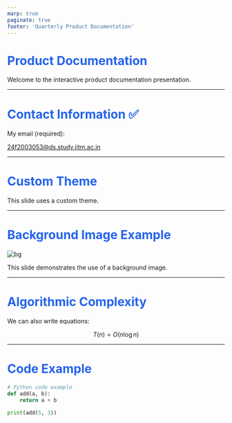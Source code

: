 ```yaml
---
marp: true
paginate: true
footer: 'Quarterly Product Documentation'
---
```


# Product Documentation

Welcome to the interactive product documentation presentation.

---

# Contact Information ✅

My email (required):

24f2003053@ds.study.iitm.ac.in

---

# Custom Theme

<style>
section {
  background-color: #f9fafb;
  color: #111827;
  font-family: 'Helvetica Neue', Arial, sans-serif;
}
h1 {
  color: #2563eb;
}
</style>

This slide uses a custom theme.

---

# Background Image Example

![bg](https://images.unsplash.com/photo-1504384308090-c894fdcc538d?ixlib=rb-4.0.3&auto=format&fit=crop&w=1600&q=80)

This slide demonstrates the use of a background image.

---

# Algorithmic Complexity

We can also write equations:

$$
T(n) = O(n \log n)
$$

---

# Code Example

```python
# Python code example
def add(a, b):
    return a + b

print(add(5, 3))
